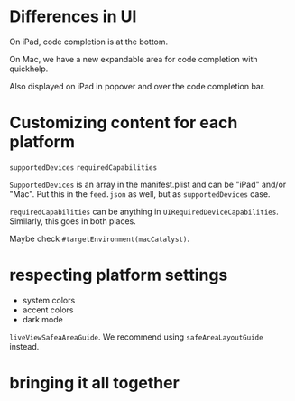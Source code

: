 # Differences in UI
On iPad, code completion is at the bottom.

On Mac, we have a new expandable area for code completion with quickhelp.

Also displayed on iPad in  popover and over the code completion bar.
# Customizing content for each platform
`supportedDevices`
`requiredCapabilities`

`SupportedDevices` is an array in the manifest.plist and can be "iPad" and/or "Mac".
Put this in the `feed.json` as well, but as `supportedDevices` case.


`requiredCapabilities` can be anything in `UIRequiredDeviceCapabilities`.  Similarly, this goes in both places.

Maybe check `#targetEnvironment(macCatalyst)`.

# respecting platform settings
* system colors
* accent colors
* dark mode

`liveViewSafeaAreaGuide`.  We recommend using `safeAreaLayoutGuide` instead.


# bringing it all together

